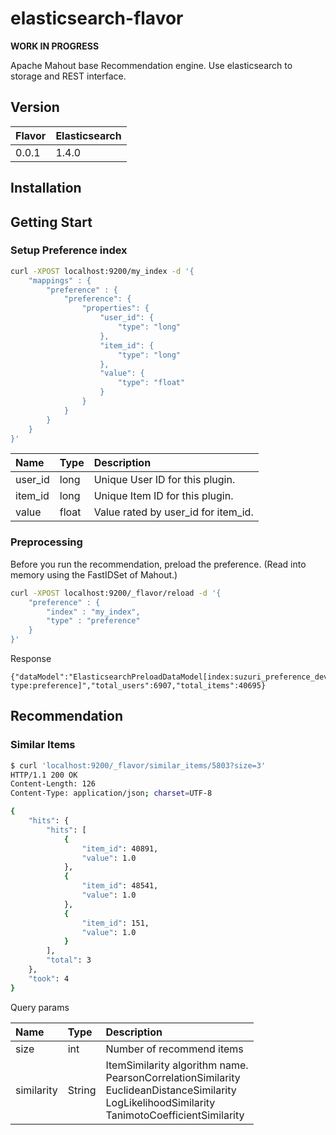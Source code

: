 # elasticsearch-flavor

**WORK IN PROGRESS**

Apache Mahout base Recommendation engine.
Use elasticsearch to storage and REST interface.

## Version

| Flavor | Elasticsearch |
|:-------|:-------------|
| 0.0.1  | 1.4.0        |

## Installation


## Getting Start

### Setup Preference index

```bash
curl -XPOST localhost:9200/my_index -d '{
    "mappings" : {
        "preference" : {
            "preference": {
                "properties": {
                    "user_id": {
                        "type": "long"
                    },
                    "item_id": {
                        "type": "long"
                    },
                    "value": {
                        "type": "float"
                    }
                }
            }
        }
    }
}'
```

|Name     | Type  | Description                    |
|:------- |:------|:--------------------------------|
| user_id | long  | Unique User ID for this plugin. |
| item_id | long  | Unique Item ID for this plugin. |
| value   | float | Value rated by user_id for item_id. |

### Preprocessing

Before you run the recommendation, preload the preference.
(Read into memory using the FastIDSet of Mahout.)

```bash
curl -XPOST localhost:9200/_flavor/reload -d '{
    "preference" : {
        "index" : "my_index",
        "type" : "preference"
    }
}'
```

Response
```
{"dataModel":"ElasticsearchPreloadDataModel[index:suzuri_preference_development type:preference]","total_users":6907,"total_items":40695}
```

## Recommendation

### Similar Items

```bash
$ curl 'localhost:9200/_flavor/similar_items/5803?size=3'
HTTP/1.1 200 OK
Content-Length: 126
Content-Type: application/json; charset=UTF-8

{
    "hits": {
        "hits": [
            {
                "item_id": 40891,
                "value": 1.0
            },
            {
                "item_id": 48541,
                "value": 1.0
            },
            {
                "item_id": 151,
                "value": 1.0
            }
        ],
        "total": 3
    },
    "took": 4
}
```

Query params

| Name       | Type        | Description                   |
|:-----------|:------------|:------------------------------|
| size       | int         | Number of recommend items     |
| similarity | String      | ItemSimilarity algorithm name.<br>PearsonCorrelationSimilarity<br>EuclideanDistanceSimilarity<br>LogLikelihoodSimilarity<br>TanimotoCoefficientSimilarity |


